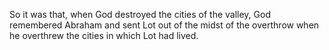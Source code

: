 So it was that, when God destroyed the cities of the valley, God remembered Abraham and sent Lot out of the midst of the overthrow when he overthrew the cities in which Lot had lived.
